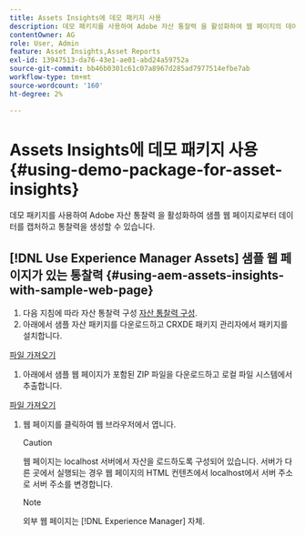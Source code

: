 ```yaml
---
title: Assets Insights에 데모 패키지 사용
description: 데모 패키지를 사용하여 Adobe 자산 통찰력 을 활성화하여 웹 페이지의 데이터를 캡처하고 통찰력을 생성합니다.
contentOwner: AG
role: User, Admin
feature: Asset Insights,Asset Reports
exl-id: 13947513-da76-43e1-ae01-abd24a59752a
source-git-commit: bb46b0301c61c07a8967d285ad7977514efbe7ab
workflow-type: tm+mt
source-wordcount: '160'
ht-degree: 2%

---
```


# Assets Insights에 데모 패키지 사용 {#using-demo-package-for-asset-insights}

데모 패키지를 사용하여 Adobe 자산 통찰력 을 활성화하여 샘플 웹 페이지로부터 데이터를 캡처하고 통찰력을 생성할 수 있습니다.

## [!DNL Use Experience Manager Assets] 샘플 웹 페이지가 있는 통찰력  {#using-aem-assets-insights-with-sample-web-page}

1. 다음 지침에 따라 자산 통찰력 구성 [자산 통찰력 구성](configure-asset-insights.md).
1. 아래에서 샘플 자산 패키지를 다운로드하고 CRXDE 패키지 관리자에서 패키지를 설치합니다.

[파일 가져오기](assets/insightsdemo.zip)

1. 아래에서 샘플 웹 페이지가 포함된 ZIP 파일을 다운로드하고 로컬 파일 시스템에서 추출합니다.

[파일 가져오기](assets/demosite.zip)

1. 웹 페이지를 클릭하여 웹 브라우저에서 엽니다.

   >[!CAUTION]
   >
   >웹 페이지는 localhost 서버에서 자산을 로드하도록 구성되어 있습니다. 서버가 다른 곳에서 실행되는 경우 웹 페이지의 HTML 컨텐츠에서 localhost에서 서버 주소로 서버 주소를 변경합니다.

   >[!NOTE]
   >
   >외부 웹 페이지는 [!DNL Experience Manager] 자체.
